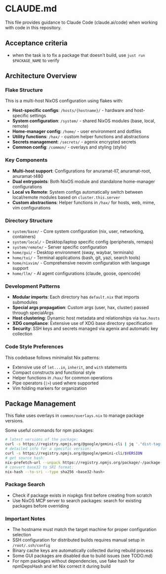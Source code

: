 # CLAUDE.md

This file provides guidance to Claude Code (claude.ai/code) when working with
code in this repository.

## Acceptance criteria

- when the task is to fix a package that doesn't build, use
  `just run $PACKAGE_NAME` to verify

## Architecture Overview

### Flake Structure

This is a multi-host NixOS configuration using flakes with:

- **Host-specific configs**: `/hosts/{hostname}/` - hardware and host-specific
  settings
- **System configuration**: `/system/` - shared NixOS modules (base, local,
  remote)
- **Home-manager config**: `/home/` - user environment and dotfiles
- **Utility functions**: `/hax/` - custom helper functions and abstractions
- **Secrets management**: `/secrets/` - agenix encrypted secrets
- **Common config**: `/common/` - overlays and styling (stylix)

### Key Components

- **Multi-host support**: Configurations for anuramat-ll7, anuramat-root,
  anuramat-t480
- **Dual entrypoints**: Both NixOS module and standalone home-manager
  configurations
- **Local vs Remote**: System configs automatically switch between local/remote
  modules based on `cluster.this.server`
- **Custom abstractions**: Helper functions in `/hax/` for hosts, web, mime, vim
  configurations

### Directory Structure

- `system/base/` - Core system configuration (nix, user, networking, containers)
- `system/local/` - Desktop/laptop specific config (peripherals, remaps)
- `system/remote/` - Server specific configuration
- `home/gui/` - Desktop environment (sway, waybar, terminals)
- `home/tui/` - Terminal applications (bash, git, yazi, search tools)
- `home/nixvim/` - Comprehensive neovim configuration with language support
- `home/llm/` - AI agent configurations (claude, goose, opencode)

### Development Patterns

- **Modular imports**: Each directory has `default.nix` that imports submodules
- **Special args propagation**: Custom args (user, hax, cluster) passed through
  specialArgs
- **Host clustering**: Dynamic host metadata and relationships via `hax.hosts`
- **XDG compliance**: Extensive use of XDG base directory specification
- **Security**: SSH keys and secrets managed via agenix and automatic key
  collection

### Code Style Preferences

This codebase follows minimalist Nix patterns:

- Extensive use of `let...in`, `inherit`, and `with` statements
- Compact constructs and functional style
- Helper functions in `/hax/` for common operations
- Pipe operators (`|>`) used where supported
- Vim folding markers for organization

## Package Management

This flake uses overlays in `common/overlays.nix` to manage package versions.

Some useful commands for npm packages:

```bash
# latest versions of the package:
curl -s https://registry.npmjs.org/@google/gemini-cli | jq '."dist-tags"'
# detailed info for a specific version:
curl -s https://registry.npmjs.org/@google/gemini-cli/$VERSION
# get source hash:
nix-prefetch-url --unpack https://registry.npmjs.org/package/-/package-version.tgz
# convert base32 to SRI format:
nix-hash --to-sri --type sha256 <base32-hash>
```

### Package Search

- Check if package exists in nixpkgs first before creating from scratch
- Use NixOS MCP server to search packages: search for existing packages before
  overriding

### Important Notes

- The hostname must match the target machine for proper configuration selection
- SSH configuration for distributed builds requires manual setup in
  `/root/.ssh/config`
- Binary cache keys are automatically collected during rebuild process
- Some GUI packages are disabled due to build issues (see TODO.md)
- For npm packages without dependencies, use fake hash for npmDepsHash and let
  Nix correct it during build
